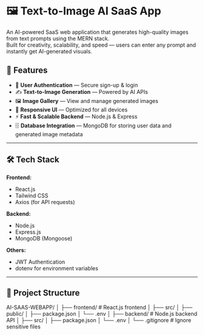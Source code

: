 # 🖼️ Text-to-Image AI SaaS App

An AI-powered SaaS web application that generates high-quality images from text prompts using the MERN stack.  
Built for creativity, scalability, and speed — users can enter any prompt and instantly get AI-generated visuals.

## 🚀 Features

- 🔐 **User Authentication** — Secure sign-up & login
- ✍️ **Text-to-Image Generation** — Powered by AI APIs
- 🖼️ **Image Gallery** — View and manage generated images
- 📱 **Responsive UI** — Optimized for all devices
- ⚡ **Fast & Scalable Backend** — Node.js & Express
- 🗄️ **Database Integration** — MongoDB for storing user data and generated image metadata

---

## 🛠️ Tech Stack

**Frontend:**
- React.js
- Tailwind CSS
- Axios (for API requests)

**Backend:**
- Node.js
- Express.js
- MongoDB (Mongoose)



**Others:**
- JWT Authentication
- dotenv for environment variables

---

## 📂 Project Structure

AI-SAAS-WEBAPP/
│
├── frontend/ # React.js frontend
│ ├── src/
│ ├── public/
│ ├── package.json
│ └── .env
│
├── backend/ # Node.js backend API
│ ├── src/
│ ├── package.json
│ └── .env
│
└── .gitignore # Ignore sensitive files



